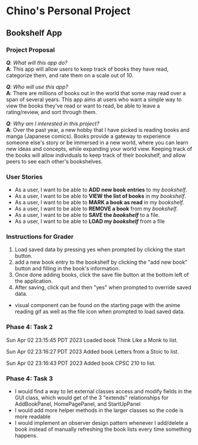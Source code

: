 # Chino's Personal Project

## Bookshelf App

### Project Proposal

***Q**: What will this app do?*  
**A**: This app will allow users to keep track of books they have read,
categorize them, and rate them on a scale out of 10.  

***Q**: Who will use this app?*  
**A**: There are millions of books out in the world that some may read
over a span of several years. This app aims at users who want a simple way
to view the books they've read or want to read, be able to leave a rating/review, and sort through them.  

***Q**: Why am I interested in this project?*  
**A**: Over the past year, a new hobby that I have picked is reading books and manga (Japanese comics).
Books provide a gateway to experience someone else's story or be immersed in a new world, where you can
learn new ideas and concepts, while expanding your world view. Keeping track of the books
will allow individuals to keep track of their bookshelf, and allow peers to see each other's bookshelves.

### User Stories
- As a user, I want to be able to **ADD new book entries** to my *bookshelf*.
- As a user, I want to be able to **VIEW the list of books** in my *bookshelf*.
- As a user, I want to be able to **MARK a book as read** in my *bookshelf*.
- As a user, I want to be able to **REMOVE a book** from my *bookshelf*.
- As a user, I want to be able to **SAVE the *bookshelf*** to a file.
- As a user, I want to be able to **LOAD my *bookshelf*** from a file

### Instructions for Grader
1. Load saved data by pressing yes when prompted by clicking the start button.
2. add a new book entry to the bookshelf by clicking the "add new book" button and filling in the book's information.
3. Once done adding books, click the save file button at the bottom left of the application.
4. After saving, click quit and then "yes" when prompted to override saved data.

- visual component can be found on the starting page with the anime reading gif as well as the file icon when prompted to 
load saved data.

### Phase 4: Task 2

Sun Apr 02 23:15:45 PDT 2023
Loaded book Think Like a Monk to list.

Sun Apr 02 23:16:27 PDT 2023
Added book Letters from a Stoic to list.

Sun Apr 02 23:16:43 PDT 2023
Added book CPSC 210 to list.

### Phase 4: Task 3
- I would find a way to let external classes access and modify fields in the GUI class, which would get of the 3
"extends" relationships for AddBookPanel, HomePagePanel, and StartUpPanel
- I would add more helper methods in the larger classes so the code is more readable
- I would implement an observer design pattern whenever I add/delete a book instead of manually refreshing the book lists
every time something happens.
